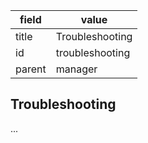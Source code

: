 | field | value |
| --- | --- |
| title | Troubleshooting |
| id | troubleshooting |
| parent | manager |


## Troubleshooting
...